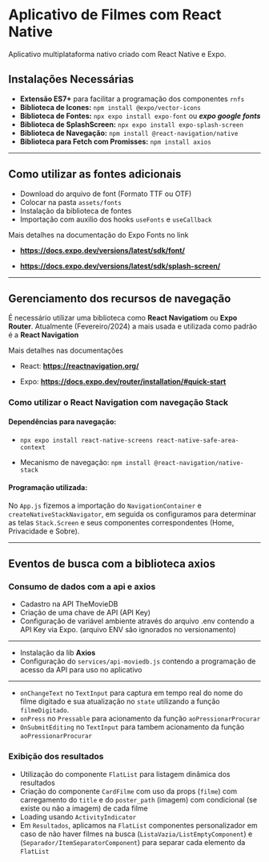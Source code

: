 # Aplicativo de Filmes com React Native

Aplicativo multiplataforma nativo criado com React Native e Expo.

## Instalações Necessárias

- **Extensão ES7+** para facilitar a programação dos componentes `rnfs`
- **Biblioteca de Icones:** `npm install @expo/vector-icons`
- **Biblioteca de Fontes:** `npx expo install expo-font` ou **_expo google fonts_**
- **Biblioteca de SplashScreen:** `npx expo install expo-splash-screen`
- **Biblioteca de Navegação:** `npm install @react-navigation/native`
- **Biblioteca para Fetch com Promisses:** `npm install axios`

---

## Como utilizar as fontes adicionais

- Download do arquivo de font (Formato TTF ou OTF)
- Colocar na pasta `assets/fonts`
- Instalação da biblioteca de fontes
- Importação com auxilio dos hooks `useFonts` e `useCallback`

Mais detalhes na documentação do Expo Fonts no link

- **https://docs.expo.dev/versions/latest/sdk/font/**

- **https://docs.expo.dev/versions/latest/sdk/splash-screen/**

---

## Gerenciamento dos recursos de navegação

É necessário utilizar uma biblioteca como **React Navigatiom** ou **Expo Router**.
Atualmente (Fevereiro/2024) a mais usada e utilizada como padrão é a **React Navigation**

Mais detalhes nas documentações

- React: **https://reactnavigation.org/**

- Expo: **https://docs.expo.dev/router/installation/#quick-start**

### Como utilizar o React Navigation com navegação Stack

#### Dependências para navegação:

- `npx expo install react-native-screens react-native-safe-area-context`

- Mecanismo de navegação: `npm install @react-navigation/native-stack`

#### Programação utilizada:

No `App.js` fizemos a importação do `NavigationContainer` e `createNativeStackNavigator`, em seguida os configuramos para determinar as telas `Stack.Screen` e seus componentes correspondentes (Home, Privacidade e Sobre).

---

## Eventos de busca com a biblioteca axios

### Consumo de dados com a api e axios

- Cadastro na API TheMovieDB
- Criação de uma chave de API (API Key)
- Configuração de variável ambiente através do arquivo .env contendo a API Key via Expo. (arquivo ENV são ignorados no versionamento)

---

- Instalação da lib **Axios**
- Configuração do `services/api-moviedb.js` contendo a programação de acesso da API para uso no aplicativo

---

- `onChangeText` no `TextInput` para captura em tempo real do nome do filme digitado e sua atualização no `state` utilizando a função `filmeDigitado`.
- `onPress` no `Pressable` para acionamento da função `aoPressionarProcurar`
- `OnSubmitEditing` no `TextInput` para tambem acionamento da função `aoPressionarProcurar`

### Exibição dos resultados

- Utilização do componente `FlatList` para listagem dinâmica dos resultados
- Criação do componente `CardFilme` com uso da props (`filme`) com carregamento do `title` e do `poster_path` (imagem) com condicional (se existe ou não a imagem) de cada filme
- Loading usando `ActivityIndicator`
- Em `Resultados`, aplicamos na `FlatList` componentes personalizador em caso de não haver filmes na busca (`ListaVazia/ListEmptyComponent`) e (`Separador/ItemSeparatorComponent`) para separar cada elemento da `FlatList`
